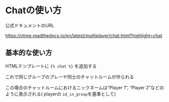 # Chatの使い方

公式ドキュメントのURL

https://otree.readthedocs.io/en/latest/multiplayer/chat.html?highlight=chat

## 基本的な使い方

HTMLテンプレートに
```{% chat %}```
を追加する

これで同じグループのプレーヤ同士のチャットルームが作られる

この場合のチャットルームにおけるニックネームは“Player 1”, “Player 2”などのように表示される( playerの ```id_in_group```を基準として)

